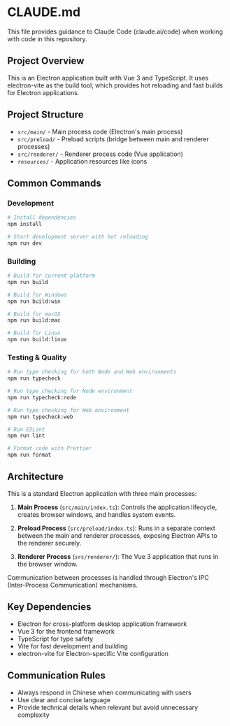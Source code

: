 # CLAUDE.md

This file provides guidance to Claude Code (claude.ai/code) when working with code in this repository.

## Project Overview

This is an Electron application built with Vue 3 and TypeScript. It uses electron-vite as the build tool, which provides hot reloading and fast builds for Electron applications.

## Project Structure

- `src/main/` - Main process code (Electron's main process)
- `src/preload/` - Preload scripts (bridge between main and renderer processes)
- `src/renderer/` - Renderer process code (Vue application)
- `resources/` - Application resources like icons

## Common Commands

### Development
```bash
# Install dependencies
npm install

# Start development server with hot reloading
npm run dev
```

### Building
```bash
# Build for current platform
npm run build

# Build for Windows
npm run build:win

# Build for macOS
npm run build:mac

# Build for Linux
npm run build:linux
```

### Testing & Quality
```bash
# Run type checking for both Node and Web environments
npm run typecheck

# Run type checking for Node environment
npm run typecheck:node

# Run type checking for Web environment
npm run typecheck:web

# Run ESLint
npm run lint

# Format code with Prettier
npm run format
```

## Architecture

This is a standard Electron application with three main processes:

1. **Main Process** (`src/main/index.ts`): Controls the application lifecycle, creates browser windows, and handles system events.

2. **Preload Process** (`src/preload/index.ts`): Runs in a separate context between the main and renderer processes, exposing Electron APIs to the renderer securely.

3. **Renderer Process** (`src/renderer/`): The Vue 3 application that runs in the browser window.

Communication between processes is handled through Electron's IPC (Inter-Process Communication) mechanisms.

## Key Dependencies

- Electron for cross-platform desktop application framework
- Vue 3 for the frontend framework
- TypeScript for type safety
- Vite for fast development and building
- electron-vite for Electron-specific Vite configuration

## Communication Rules

- Always respond in Chinese when communicating with users
- Use clear and concise language
- Provide technical details when relevant but avoid unnecessary complexity